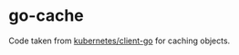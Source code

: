 # go-cache

Code taken from [kubernetes/client-go](github.com/kubernetes/client-go/tools/cache) for caching objects.
